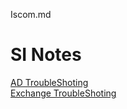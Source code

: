 Iscom.md
# SI Notes
[AD TroubleShoting][123]\
[Exchange TroubleShoting][456]



[123]:https://github.com/NickWang1006/MarkDown/blob/main/AD%20TrobuleShoting.md
[456]:https://github.com/NickWang1006/MarkDown/blob/main/Exchange%20TrobuleShoting.md



